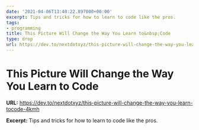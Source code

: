 ```yaml
---
date: '2021-04-06T13:40:22.897000+00:00'
excerpt: Tips and tricks for how to learn to code like the pros.
tags:
- programming
title: This Picture Will Change the Way You Learn to&nbsp;Code
type: drop
url: https://dev.to/nextdotxyz/this-picture-will-change-the-way-you-learn-tocode-4kmh
---
```


# This Picture Will Change the Way You Learn to&nbsp;Code

**URL:** https://dev.to/nextdotxyz/this-picture-will-change-the-way-you-learn-tocode-4kmh

**Excerpt:** Tips and tricks for how to learn to code like the pros.
